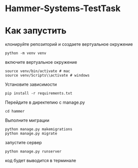 # Hammer-Systems-TestTask
# Как запустить
клонируйте репозиторий и создаете вертуальное окружение
```
python -m venv venv
```
включите вертуальное окружение
```
source venv/bin/activate # mac 
source venv/Scripts\\activate # windows
```
Установите зависимости
```
pip install -r requirements.txt
```
Перейдите в директепию с manage.py 
```
cd hammer
```
Выполните миграции
```
python manage.py makemigrations
python manage.py migrate
```
запустите сервер
```
python manage.py runserver
```
код будет выводится в терминале